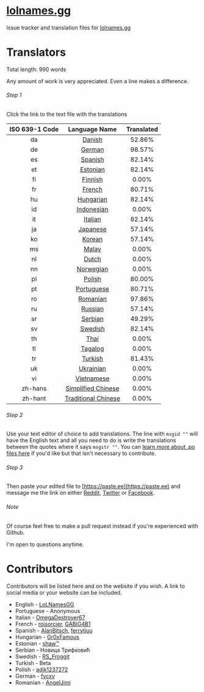 # [lolnames.gg](https://lolnames.gg/en/)
Issue tracker and translation files for [lolnames.gg](https://lolnames.gg/en/)



# Translators

Total length: 990 words

Any amount of work is very appreciated. Even a line makes a difference.

###### Step 1
Click the link to the text file with the translations

| ISO 639-1 Code | Language Name | Translated |
| :-----: | :-----: | :-----: |
| da | [Danish](https://raw.githubusercontent.com/hingston/lolnames.gg/master/locale/da/LC_MESSAGES/django.po) | 52.86% |
| de | [German](https://raw.githubusercontent.com/hingston/lolnames.gg/master/locale/de/LC_MESSAGES/django.po) | 98.57% |
| es | [Spanish](https://raw.githubusercontent.com/hingston/lolnames.gg/master/locale/es/LC_MESSAGES/django.po) | 82.14% |
| et | [Estonian](https://raw.githubusercontent.com/hingston/lolnames.gg/master/locale/et/LC_MESSAGES/django.po) | 82.14% |
| fi | [Finnish](https://raw.githubusercontent.com/hingston/lolnames.gg/master/locale/fi/LC_MESSAGES/django.po) | 0.00% |
| fr | [French](https://raw.githubusercontent.com/hingston/lolnames.gg/master/locale/fr/LC_MESSAGES/django.po) | 80.71% |
| hu | [Hungarian](https://raw.githubusercontent.com/hingston/lolnames.gg/master/locale/hu/LC_MESSAGES/django.po) | 82.14% |
| id | [Indonesian](https://raw.githubusercontent.com/hingston/lolnames.gg/master/locale/id/LC_MESSAGES/django.po) | 0.00% |
| it | [Italian](https://raw.githubusercontent.com/hingston/lolnames.gg/master/locale/it/LC_MESSAGES/django.po) | 82.14% |
| ja | [Japanese](https://raw.githubusercontent.com/hingston/lolnames.gg/master/locale/ja/LC_MESSAGES/django.po) | 57.14% |
| ko | [Korean](https://raw.githubusercontent.com/hingston/lolnames.gg/master/locale/ko/LC_MESSAGES/django.po) | 57.14% |
| ms | [Malay](https://raw.githubusercontent.com/hingston/lolnames.gg/master/locale/ms/LC_MESSAGES/django.po) | 0.00% |
| nl | [Dutch](https://raw.githubusercontent.com/hingston/lolnames.gg/master/locale/nl/LC_MESSAGES/django.po) | 0.00% |
| nn | [Norwegian](https://raw.githubusercontent.com/hingston/lolnames.gg/master/locale/nn/LC_MESSAGES/django.po) | 0.00% |
| pl | [Polish](https://raw.githubusercontent.com/hingston/lolnames.gg/master/locale/pl/LC_MESSAGES/django.po) | 80.00% |
| pt | [Portuguese](https://raw.githubusercontent.com/hingston/lolnames.gg/master/locale/pt/LC_MESSAGES/django.po) | 80.71% |
| ro | [Romanian](https://raw.githubusercontent.com/hingston/lolnames.gg/master/locale/ro/LC_MESSAGES/django.po) | 97.86% |
| ru | [Russian](https://raw.githubusercontent.com/hingston/lolnames.gg/master/locale/ru/LC_MESSAGES/django.po) | 57.14% |
| sr | [Serbian](https://raw.githubusercontent.com/hingston/lolnames.gg/master/locale/sr/LC_MESSAGES/django.po) | 49.29% |
| sv | [Swedish](https://raw.githubusercontent.com/hingston/lolnames.gg/master/locale/sv/LC_MESSAGES/django.po) | 82.14% |
| th | [Thai](https://raw.githubusercontent.com/hingston/lolnames.gg/master/locale/th/LC_MESSAGES/django.po) | 0.00% |
| tl | [Tagalog](https://raw.githubusercontent.com/hingston/lolnames.gg/master/locale/tl/LC_MESSAGES/django.po) | 0.00% |
| tr | [Turkish](https://raw.githubusercontent.com/hingston/lolnames.gg/master/locale/tr/LC_MESSAGES/django.po) | 81.43% |
| uk | [Ukrainian](https://raw.githubusercontent.com/hingston/lolnames.gg/master/locale/uk/LC_MESSAGES/django.po) | 0.00% |
| vi | [Vietnamese](https://raw.githubusercontent.com/hingston/lolnames.gg/master/locale/vi/LC_MESSAGES/django.po) | 0.00% |
| zh-hans | [Simplified Chinese](https://raw.githubusercontent.com/hingston/lolnames.gg/master/locale/zh-hans/LC_MESSAGES/django.po) | 0.00% |
| zh-hant | [Traditional Chinese](https://raw.githubusercontent.com/hingston/lolnames.gg/master/locale/zh-hant/LC_MESSAGES/django.po) | 0.00% |


###### Step 2

Use your text editor of choice to add translations. The line with `msgid ""` will have the English text and all you need to do is write the translations between the quotes where it says `msgstr ""`. You can [learn more about .po files here](https://www.gnu.org/software/gettext/manual/html_node/PO-Files.html) if you'd like but that isn't necessary to contribute.


###### Step 3
Then paste your edited file to [https://paste.ee](https://paste.ee) and message me the link on either [Reddit](https://www.reddit.com/message/compose/?to=LoLNamesGG), [Twitter](https://twitter.com/LoLNamesGG) or [Facebook](https://www.facebook.com/lolnames.gg/).

###### Note

Of course feel free to make a pull request instead if you're experienced with Github.

I'm open to questions anytime.


# Contributors

Contributors will be listed here and on the website if you wish. A link to social media or your website can be included.

  * English - [LoLNamesGG](https://twitter.com/LoLNamesGG)
  * Portuguese - Anonymous
  * Italian - [OmegaDestroyer67](https://www.reddit.com/user/OmegaDestroyer67)
  * French - [roisorcier](https://www.reddit.com/user/roisorcier), [GABIG4B1](https://www.reddit.com/user/GABIG4B1)
  * Spanish - [AlanBitsch](https://www.reddit.com/user/AlanBitsch), [ferrytiuu](https://www.reddit.com/user/ferrytiuu)
  * Hungarian - [Gr0xFamous](https://www.reddit.com/user/Gr0xFamous)
  * Estonian - [shaw™](https://twitter.com/ShawiAE)
  * Serbian - Новица Трифковић
  * Swedish - [RS_Froggit](https://www.reddit.com/user/RS_Froggit)
  * Turkish - Beta
  * Polish - [adik1237272](https://www.reddit.com/user/adik1237272)
  * German - [fvcxy](https://www.reddit.com/user/fvcxy)
  * Romanian - [AngelJimi](https://www.youtube.com/channel/UC6Qfp0zLBK03eYPnXRL2Gug)
